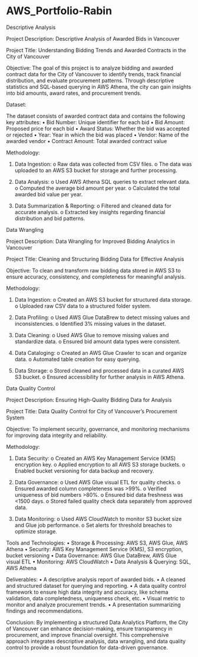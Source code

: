 # AWS_Portfolio-Rabin

Descriptive Analysis

Project Description: Descriptive Analysis of Awarded Bids in Vancouver

Project Title: Understanding Bidding Trends and Awarded Contracts in the City of Vancouver

Objective:
The goal of this project is to analyze bidding and awarded contract data for the City of Vancouver to identify trends, track financial distribution, and evaluate procurement patterns. Through descriptive statistics and SQL-based querying in AWS Athena, the city can gain insights into bid amounts, award rates, and procurement trends.

Dataset:

The dataset consists of awarded contract data and contains the following key attributes:
•	Bid Number: Unique identifier for each bid
•	Bid Amount: Proposed price for each bid
•	Award Status: Whether the bid was accepted or rejected
•	Year: Year in which the bid was placed
•	Vendor: Name of the awarded vendor
•	Contract Amount: Total awarded contract value

Methodology:

1.	Data Ingestion:
o	Raw data was collected from CSV files.
o	The data was uploaded to an AWS S3 bucket for storage and further processing.

3.	Data Analysis:
o	Used AWS Athena SQL queries to extract relevant data.
o	Computed the average bid amount per year.
o	Calculated the total awarded bid value per year.

4.	Data Summarization & Reporting:
o	Filtered and cleaned data for accurate analysis.
o	Extracted key insights regarding financial distribution and bid patterns.


Data Wrangling

Project Description: Data Wrangling for Improved Bidding Analytics in Vancouver

Project Title: Cleaning and Structuring Bidding Data for Effective Analysis

Objective:
To clean and transform raw bidding data stored in AWS S3 to ensure accuracy, consistency, and completeness for meaningful analysis.

Methodology:

1.	Data Ingestion:
o	Created an AWS S3 bucket for structured data storage.
o	Uploaded raw CSV data to a structured folder system.

3.	Data Profiling:
o	Used AWS Glue DataBrew to detect missing values and inconsistencies.
o	Identified 3% missing values in the dataset.

5.	Data Cleaning:
o	Used AWS Glue to remove missing values and standardize data.
o	Ensured bid amount data types were consistent.

7.	Data Cataloging:
o	Created an AWS Glue Crawler to scan and organize data.
o	Automated table creation for easy querying.

9.	Data Storage:
o	Stored cleaned and processed data in a curated AWS S3 bucket.
o	Ensured accessibility for further analysis in AWS Athena.


Data Quality Control

Project Description: Ensuring High-Quality Bidding Data for Analysis

Project Title: Data Quality Control for City of Vancouver’s Procurement System

Objective:
To implement security, governance, and monitoring mechanisms for improving data integrity and reliability.

Methodology:
1.	Data Security:
o	Created an AWS Key Management Service (KMS) encryption key.
o	Applied encryption to all AWS S3 storage buckets.
o	Enabled bucket versioning for data backup and recovery.

3.	Data Governance:
o	Used AWS Glue visual ETL for quality checks.
o	Ensured awarded column completeness was >99%.
o	Verified uniqueness of bid numbers >80%.
o	Ensured bid data freshness was <1500 days.
o	Stored failed quality check data separately from approved data.

5.	Data Monitoring:
o	Used AWS CloudWatch to monitor S3 bucket size and Glue job performance.
o	Set alerts for threshold breaches to optimize storage.

Tools and Technologies:
•	Storage & Processing: AWS S3, AWS Glue, AWS Athena
•	Security: AWS Key Management Service (KMS), S3 encryption, bucket versioning
•	Data Governance: AWS Glue DataBrew, AWS Glue visual ETL
•	Monitoring: AWS CloudWatch
•	Data Analysis & Querying: SQL, AWS Athena


Deliverables:
•	A descriptive analysis report of awarded bids.
•	A cleaned and structured dataset for querying and reporting.
•	A data quality control framework to ensure high data integrity and accuracy, like schema validation, data completedness, uniqueness check, etc.
•	Visual metric to monitor and analyze procurement trends.
•	A presentation summarizing findings and recommendations.

Conclusion:
By implementing a structured Data Analytics Platform, the City of Vancouver can enhance decision-making, ensure transparency in procurement, and improve financial oversight. This comprehensive approach integrates descriptive analysis, data wrangling, and data quality control to provide a robust foundation for data-driven governance.

